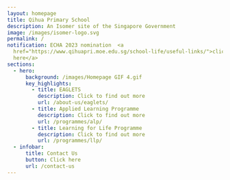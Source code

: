 ```yaml
---
layout: homepage
title: Qihua Primary School
description: An Isomer site of the Singapore Government
image: /images/isomer-logo.svg
permalink: /
notification: ECHA 2023 nomination  <a
  href="https://www.qihuapri.moe.edu.sg/school-life/useful-links/">click
  here</a>
sections:
  - hero:
      background: /images/Homepage GIF 4.gif
      key_highlights:
        - title: EAGLETS
          description: Click to find out more
          url: /about-us/eaglets/
        - title: Applied Learning Programme
          description: Click to find out more
          url: /programmes/alp/
        - title: Learning for Life Programme
          description: Click to find out more
          url: /programmes/llp/
  - infobar:
      title: Contact Us
      button: Click here
      url: /contact-us
---
```


